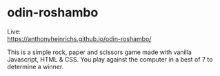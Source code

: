 # odin-roshambo

Live:
<br>
https://anthonyheinrichs.github.io/odin-roshambo/

This is a simple rock, paper and scissors game made with vanilla Javascript, HTML & CSS. You play against the computer in a best of 7 to determine a winner. 